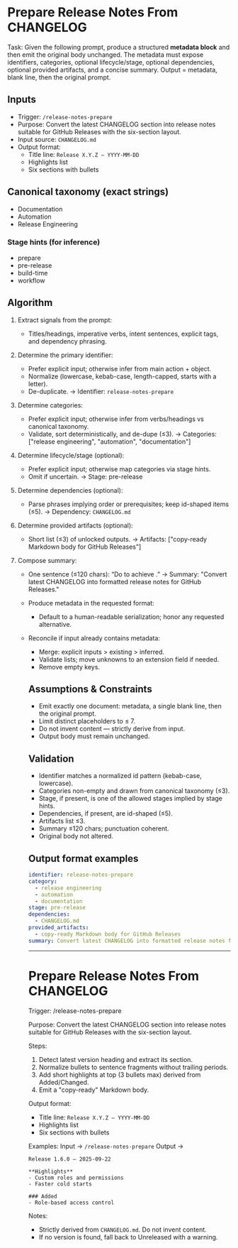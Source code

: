 # Prepare Release Notes From CHANGELOG

Task: Given the following prompt, produce a structured **metadata block** and then emit the original body unchanged. The metadata must expose identifiers, categories, optional lifecycle/stage, optional dependencies, optional provided artifacts, and a concise summary. Output = metadata, blank line, then the original prompt.

## Inputs

- Trigger: `/release-notes-prepare`
- Purpose: Convert the latest CHANGELOG section into release notes suitable for GitHub Releases with the six-section layout.
- Input source: `CHANGELOG.md`
- Output format:
  - Title line: `Release X.Y.Z — YYYY-MM-DD`
  - Highlights list
  - Six sections with bullets

## Canonical taxonomy (exact strings)

- Documentation
- Automation
- Release Engineering

### Stage hints (for inference)

- prepare
- pre-release
- build-time
- workflow

## Algorithm

1. Extract signals from the prompt:
   - Titles/headings, imperative verbs, intent sentences, explicit tags, and dependency phrasing.

2. Determine the primary identifier:
   - Prefer explicit input; otherwise infer from main action + object.
   - Normalize (lowercase, kebab-case, length-capped, starts with a letter).
   - De-duplicate.
     → Identifier: `release-notes-prepare`

3. Determine categories:
   - Prefer explicit input; otherwise infer from verbs/headings vs canonical taxonomy.
   - Validate, sort deterministically, and de-dupe (≤3).
     → Categories: ["release engineering", "automation", "documentation"]

4. Determine lifecycle/stage (optional):
   - Prefer explicit input; otherwise map categories via stage hints.
   - Omit if uncertain.
     → Stage: pre-release

5. Determine dependencies (optional):
   - Parse phrases implying order or prerequisites; keep id-shaped items (≤5).
     → Dependency: `CHANGELOG.md`

6. Determine provided artifacts (optional):
   - Short list (≤3) of unlocked outputs.
     → Artifacts: ["copy-ready Markdown body for GitHub Releases"]

7. Compose summary:
   - One sentence (≤120 chars): “Do <verb> <object> to achieve <outcome>.”
     → Summary: "Convert latest CHANGELOG into formatted release notes for GitHub Releases."

8. Produce metadata in the requested format:
   - Default to a human-readable serialization; honor any requested alternative.

9. Reconcile if input already contains metadata:
   - Merge: explicit inputs > existing > inferred.
   - Validate lists; move unknowns to an extension field if needed.
   - Remove empty keys.

## Assumptions & Constraints

- Emit exactly one document: metadata, a single blank line, then the original prompt.
- Limit distinct placeholders to ≤ 7.
- Do not invent content — strictly derive from input.
- Output body must remain unchanged.

## Validation

- Identifier matches a normalized id pattern (kebab-case, lowercase).
- Categories non-empty and drawn from canonical taxonomy (≤3).
- Stage, if present, is one of the allowed stages implied by stage hints.
- Dependencies, if present, are id-shaped (≤5).
- Artifacts list ≤3.
- Summary ≤120 chars; punctuation coherent.
- Original body not altered.

## Output format examples

```yaml
identifier: release-notes-prepare
category:
  - release engineering
  - automation
  - documentation
stage: pre-release
dependencies:
  - CHANGELOG.md
provided_artifacts:
  - copy-ready Markdown body for GitHub Releases
summary: Convert latest CHANGELOG into formatted release notes for GitHub Releases.
```

---

# Prepare Release Notes From CHANGELOG

Trigger: /release-notes-prepare

Purpose: Convert the latest CHANGELOG section into release notes suitable for GitHub Releases with the six-section layout.

Steps:

1. Detect latest version heading and extract its section.
2. Normalize bullets to sentence fragments without trailing periods.
3. Add short highlights at top (3 bullets max) derived from Added/Changed.
4. Emit a "copy-ready" Markdown body.

Output format:

- Title line: `Release X.Y.Z — YYYY-MM-DD`
- Highlights list
- Six sections with bullets

Examples:
Input → `/release-notes-prepare`
Output →

```
Release 1.6.0 — 2025-09-22

**Highlights**
- Custom roles and permissions
- Faster cold starts

### Added
- Role-based access control
```

Notes:

- Strictly derived from `CHANGELOG.md`. Do not invent content.
- If no version is found, fall back to Unreleased with a warning.

